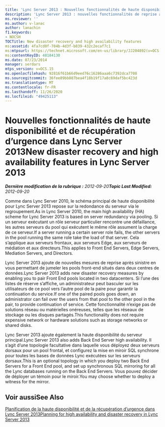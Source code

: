 ```yaml
---
title: 'Lync Server 2013 : Nouvelles fonctionnalités de haute disponibilité et de récupération d’urgence'
description: 'Lync Server 2013 : nouvelles fonctionnalités de reprise après sinistre et de haute disponibilité.'
ms.reviewer: ''
ms.author: v-lanac
author: lanachin
f1.keywords:
- NOCSH
TOCTitle: New disaster recovery and high availability features
ms:assetid: 4fa7cd0f-784b-4d3f-b839-432c2ecaf7c1
ms:mtpsurl: https://technet.microsoft.com/en-us/library/JJ204892(v=OCS.15)
ms:contentKeyID: 48184130
ms.date: 07/23/2014
manager: serdars
mtps_version: v=OCS.15
ms.openlocfilehash: 92816f61b66d9eed76c16286aaa6c7392dca7708
ms.sourcegitcommit: 36fee89bb887bea4f18b19f17a8c69daf5bc423d
ms.translationtype: MT
ms.contentlocale: fr-FR
ms.lasthandoff: 11/26/2020
ms.locfileid: "49425113"
---
```

# <a name="new-disaster-recovery-and-high-availability-features-in-lync-server-2013"></a><span data-ttu-id="00ee6-103">Nouvelles fonctionnalités de haute disponibilité et de récupération d’urgence dans Lync Server 2013</span><span class="sxs-lookup"><span data-stu-id="00ee6-103">New disaster recovery and high availability features in Lync Server 2013</span></span>

<div data-xmlns="http://www.w3.org/1999/xhtml">

<div class="topic" data-xmlns="http://www.w3.org/1999/xhtml" data-msxsl="urn:schemas-microsoft-com:xslt" data-cs="https://msdn.microsoft.com/">

<div data-asp="https://msdn2.microsoft.com/asp">



</div>

<div id="mainSection">

<div id="mainBody"><span data-ttu-id="00ee6-104">

<span> </span></span><span class="sxs-lookup"><span data-stu-id="00ee6-104">

<span> </span></span></span>

<span data-ttu-id="00ee6-105">_**Dernière modification de la rubrique :** 2012-09-20_</span><span class="sxs-lookup"><span data-stu-id="00ee6-105">_**Topic Last Modified:** 2012-09-20_</span></span>

<span data-ttu-id="00ee6-106">Comme dans Lync Server 2010, le schéma principal de haute disponibilité pour Lync Server 2013 repose sur la redondance du serveur via le regroupement.</span><span class="sxs-lookup"><span data-stu-id="00ee6-106">As in Lync Server 2010, the main high availability (HA) scheme for Lync Server 2013 is based on server redundancy via pooling.</span></span> <span data-ttu-id="00ee6-107">Si un serveur exécutant un rôle serveur particulier rencontre une défaillance, les autres serveurs du pool qui exécutent le même rôle assument la charge de ce serveur.</span><span class="sxs-lookup"><span data-stu-id="00ee6-107">If a server running a certain server role fails, the other servers in the pool running the same role take the load of that server.</span></span> <span data-ttu-id="00ee6-108">Cela s’applique aux serveurs frontaux, aux serveurs Edge, aux serveurs de médiation et aux directeurs.</span><span class="sxs-lookup"><span data-stu-id="00ee6-108">This applies to Front End Servers, Edge Servers, Mediation Servers, and Directors.</span></span>

<span data-ttu-id="00ee6-109">Lync Server 2013 ajoute de nouvelles mesures de reprise après sinistre en vous permettant de jumeler les pools front-end situés dans deux centres de données.</span><span class="sxs-lookup"><span data-stu-id="00ee6-109">Lync Server 2013 adds new disaster recovery measures by enabling you to pair Front End pools located in two datacenters.</span></span> <span data-ttu-id="00ee6-110">Si l’une des listes de réserve s’affiche, un administrateur peut basculer sur les utilisateurs de ce pool vers l’autre pool de la paire pour garantir la continuation du service.</span><span class="sxs-lookup"><span data-stu-id="00ee6-110">If one of the paired pools goes down, an administrator can fail over the users from that pool to the other pool in the pair, to provide continuation of service.</span></span> <span data-ttu-id="00ee6-111">Cette fonctionnalité n’exige pas de solutions réseau ou matérielles onéreuses, telles que les réseaux de stockage ou les disques partagés.</span><span class="sxs-lookup"><span data-stu-id="00ee6-111">This functionality does not require expensive network or hardware solutions such as storage networks or shared disks.</span></span>

<span data-ttu-id="00ee6-112">Lync Server 2013 ajoute également la haute disponibilité du serveur principal.</span><span class="sxs-lookup"><span data-stu-id="00ee6-112">Lync Server 2013 also adds Back End Server high availability.</span></span> <span data-ttu-id="00ee6-113">Il s’agit d’une topologie facultative dans laquelle vous déployez deux serveurs dorsaux pour un pool frontal, et configurez la mise en miroir SQL synchrone pour toutes les bases de données Lync exécutées sur les serveurs dorsaux.</span><span class="sxs-lookup"><span data-stu-id="00ee6-113">This is an optional topology in which you deploy two Back End Servers for a Front End pool, and set up synchronous SQL mirroring for all the Lync databases running on the Back End Servers.</span></span> <span data-ttu-id="00ee6-114">Vous pouvez décider de déployer un témoin pour le miroir.</span><span class="sxs-lookup"><span data-stu-id="00ee6-114">You may choose whether to deploy a witness for the mirror.</span></span>

<div>

## <a name="see-also"></a><span data-ttu-id="00ee6-115">Voir aussi</span><span class="sxs-lookup"><span data-stu-id="00ee6-115">See Also</span></span>


[<span data-ttu-id="00ee6-116">Planification de la haute disponibilité et de la récupération d’urgence dans Lync Server 2013</span><span class="sxs-lookup"><span data-stu-id="00ee6-116">Planning for high availability and disaster recovery in Lync Server 2013</span></span>](lync-server-2013-planning-for-high-availability-and-disaster-recovery.md)  
  

<span data-ttu-id="00ee6-117"></div>

</div>

<span> </span>

</div>

</div>

</span><span class="sxs-lookup"><span data-stu-id="00ee6-117"></div>

</div>

<span> </span>

</div>

</div>

</span></span></div>


